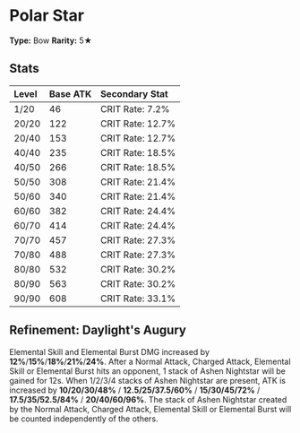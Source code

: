 # Polar Star

**Type:** Bow
**Rarity:** 5★

## Stats

| Level | Base ATK | Secondary Stat |
| :--- | :--- | :--- |
| 1/20 | 46 | CRIT Rate: 7.2% |
| 20/20 | 122 | CRIT Rate: 12.7% |
| 20/40 | 153 | CRIT Rate: 12.7% |
| 40/40 | 235 | CRIT Rate: 18.5% |
| 40/50 | 266 | CRIT Rate: 18.5% |
| 50/50 | 308 | CRIT Rate: 21.4% |
| 50/60 | 340 | CRIT Rate: 21.4% |
| 60/60 | 382 | CRIT Rate: 24.4% |
| 60/70 | 414 | CRIT Rate: 24.4% |
| 70/70 | 457 | CRIT Rate: 27.3% |
| 70/80 | 488 | CRIT Rate: 27.3% |
| 80/80 | 532 | CRIT Rate: 30.2% |
| 80/90 | 563 | CRIT Rate: 30.2% |
| 90/90 | 608 | CRIT Rate: 33.1% |

## Refinement: Daylight's Augury

Elemental Skill and Elemental Burst DMG increased by **12%**/**15%**/**18%**/**21%**/**24%**. After a Normal Attack, Charged Attack, Elemental Skill or Elemental Burst hits an opponent, 1 stack of Ashen Nightstar will be gained for 12s. When 1/2/3/4 stacks of Ashen Nightstar are present, ATK is increased by **10/20/30/48%** / **12.5/25/37.5/60%** / **15/30/45/72%** / **17.5/35/52.5/84%** / **20/40/60/96%**. The stack of Ashen Nightstar created by the Normal Attack, Charged Attack, Elemental Skill or Elemental Burst will be counted independently of the others.

